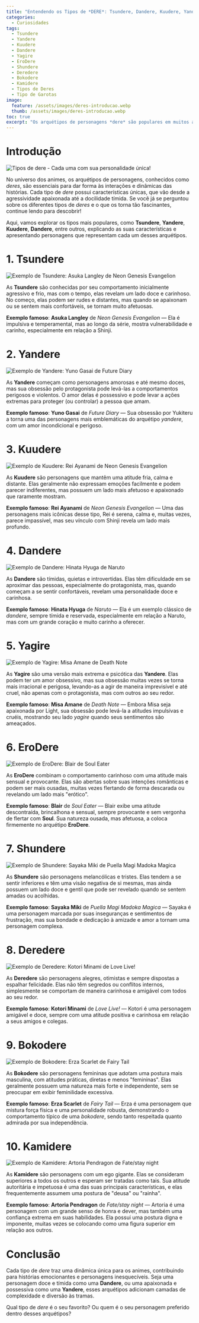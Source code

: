 ```yaml
---
title: "Entendendo os Tipos de *DERE*: Tsundere, Dandere, Kuudere, Yandere e Outros"
categories:
  - Curiosidades
tags:
  - Tsundere
  - Yandere
  - Kuudere
  - Dandere
  - Yagire
  - EroDere
  - Shundere
  - Deredere
  - Bokodere
  - Kamidere
  - Tipos de Deres
  - Tipo de Garotas
image:
  feature: /assets/images/deres-introducao.webp
  thumb: /assets/images/deres-introducao.webp
toc: true
excerpt: "Os arquétipos de personagens *dere* são populares em muitos animes. De tsundere a yandere, descubra as características de cada tipo e conheça personagens que representam esses estereótipos!"
---
```


# Introdução

![Tipos de *dere* - Cada uma com sua personalidade única!]( /assets/images/deres-introducao.webp )

No universo dos animes, os arquétipos de personagens, conhecidos como *deres*, são essenciais para dar forma às interações e dinâmicas das histórias. Cada tipo de *dere* possui características únicas, que vão desde a agressividade apaixonada até a docilidade tímida. Se você já se perguntou sobre os diferentes tipos de *deres* e o que os torna tão fascinantes, continue lendo para descobrir!

Aqui, vamos explorar os tipos mais populares, como **Tsundere**, **Yandere**, **Kuudere**, **Dandere**, entre outros, explicando as suas características e apresentando personagens que representam cada um desses arquétipos.

# 1. **Tsundere**

![Exemplo de Tsundere: Asuka Langley de *Neon Genesis Evangelion*]( /assets/images/tsundere-exemplo.webp )

As **Tsundere** são conhecidas por seu comportamento inicialmente agressivo e frio, mas com o tempo, elas revelam um lado doce e carinhoso. No começo, elas podem ser rudes e distantes, mas quando se apaixonam ou se sentem mais confortáveis, se tornam muito afetuosas.

**Exemplo famoso**: **Asuka Langley** de *Neon Genesis Evangelion* — Ela é impulsiva e temperamental, mas ao longo da série, mostra vulnerabilidade e carinho, especialmente em relação a Shinji.

# 2. **Yandere**

![Exemplo de Yandere: Yuno Gasai de *Future Diary*]( /assets/images/yandere-exemplo.webp )

As **Yandere** começam como personagens amorosas e até mesmo doces, mas sua obsessão pelo protagonista pode levá-las a comportamentos perigosos e violentos. O amor delas é possessivo e pode levar a ações extremas para proteger (ou controlar) a pessoa que amam.

**Exemplo famoso**: **Yuno Gasai** de *Future Diary* — Sua obsessão por Yukiteru a torna uma das personagens mais emblemáticas do arquétipo *yandere*, com um amor incondicional e perigoso.

# 3. **Kuudere**

![Exemplo de Kuudere: Rei Ayanami de *Neon Genesis Evangelion*]( /assets/images/kuudere-exemplo.webp )

As **Kuudere** são personagens que mantêm uma atitude fria, calma e distante. Elas geralmente não expressam emoções facilmente e podem parecer indiferentes, mas possuem um lado mais afetuoso e apaixonado que raramente mostram.

**Exemplo famoso**: **Rei Ayanami** de *Neon Genesis Evangelion* — Uma das personagens mais icônicas desse tipo, Rei é serena, calma e, muitas vezes, parece impassível, mas seu vínculo com Shinji revela um lado mais profundo.

# 4. **Dandere**

![Exemplo de Dandere: Hinata Hyuga de *Naruto*]( /assets/images/dandere-exemplo.webp )

As **Dandere** são tímidas, quietas e introvertidas. Elas têm dificuldade em se aproximar das pessoas, especialmente do protagonista, mas, quando começam a se sentir confortáveis, revelam uma personalidade doce e carinhosa.

**Exemplo famoso**: **Hinata Hyuga** de *Naruto* — Ela é um exemplo clássico de *dandere*, sempre tímida e reservada, especialmente em relação a Naruto, mas com um grande coração e muito carinho a oferecer.

# 5. **Yagire**

![Exemplo de Yagire: Misa Amane de *Death Note*]( /assets/images/yagire-exemplo.webp )

As **Yagire** são uma versão mais extrema e psicótica das **Yandere**. Elas podem ter um amor obsessivo, mas sua obsessão muitas vezes se torna mais irracional e perigosa, levando-as a agir de maneira imprevisível e até cruel, não apenas com o protagonista, mas com outros ao seu redor.

**Exemplo famoso**: **Misa Amane** de *Death Note* — Embora Misa seja apaixonada por Light, sua obsessão pode levá-la a atitudes impulsivas e cruéis, mostrando seu lado *yagire* quando seus sentimentos são ameaçados.

# 6. **EroDere**

![Exemplo de EroDere: Blair de *Soul Eater*]( /assets/images/erodere-exemplo.webp )

As **EroDere** combinam o comportamento carinhoso com uma atitude mais sensual e provocante. Elas são abertas sobre suas intenções românticas e podem ser mais ousadas, muitas vezes flertando de forma descarada ou revelando um lado mais "erótico".

**Exemplo famoso**: **Blair** de *Soul Eater* — Blair exibe uma atitude descontraída, brincalhona e sensual, sempre provocante e sem vergonha de flertar com **Soul**. Sua natureza ousada, mas afetuosa, a coloca firmemente no arquétipo **EroDere**.

# 7. **Shundere**

![Exemplo de Shundere: Sayaka Miki de *Puella Magi Madoka Magica*]( /assets/images/shundere-exemplo.webp )

As **Shundere** são personagens melancólicas e tristes. Elas tendem a se sentir inferiores e têm uma visão negativa de si mesmas, mas ainda possuem um lado doce e gentil que pode ser revelado quando se sentem amadas ou acolhidas.

**Exemplo famoso**: **Sayaka Miki** de *Puella Magi Madoka Magica* — Sayaka é uma personagem marcada por suas inseguranças e sentimentos de frustração, mas sua bondade e dedicação à amizade e amor a tornam uma personagem complexa.

# 8. **Deredere**

![Exemplo de Deredere: Kotori Minami de *Love Live!*]( /assets/images/deredere-exemplo.webp )

As **Deredere** são personagens alegres, otimistas e sempre dispostas a espalhar felicidade. Elas não têm segredos ou conflitos internos, simplesmente se comportam de maneira carinhosa e amigável com todos ao seu redor.

**Exemplo famoso**: **Kotori Minami** de *Love Live!* — Kotori é uma personagem amigável e doce, sempre com uma atitude positiva e carinhosa em relação a seus amigos e colegas.

# 9. **Bokodere**

![Exemplo de Bokodere: Erza Scarlet de *Fairy Tail*]( /assets/images/bokodere-exemplo.webp )

As **Bokodere** são personagens femininas que adotam uma postura mais masculina, com atitudes práticas, diretas e menos "femininas". Elas geralmente possuem uma natureza mais forte e independente, sem se preocupar em exibir feminilidade excessiva.

**Exemplo famoso**: **Erza Scarlet** de *Fairy Tail* — Erza é uma personagem que mistura força física e uma personalidade robusta, demonstrando o comportamento típico de uma *bokodere*, sendo tanto respeitada quanto admirada por sua independência.

# 10. **Kamidere**

![Exemplo de Kamidere: Artoria Pendragon de *Fate/stay night*]( /assets/images/kamidere-exemplo.webp )

As **Kamidere** são personagens com um ego gigante. Elas se consideram superiores a todos os outros e esperam ser tratadas como tais. Sua atitude autoritária e impetuosa é uma das suas principais características, e elas frequentemente assumem uma postura de "deusa" ou "rainha".

**Exemplo famoso**: **Artoria Pendragon** de *Fate/stay night* — Artoria é uma personagem com um grande senso de honra e dever, mas também uma confiança extrema em suas habilidades. Ela possui uma postura digna e imponente, muitas vezes se colocando como uma figura superior em relação aos outros.

# Conclusão

Cada tipo de *dere* traz uma dinâmica única para os animes, contribuindo para histórias emocionantes e personagens inesquecíveis. Seja uma personagem doce e tímida como uma **Dandere**, ou uma apaixonada e possessiva como uma **Yandere**, esses arquétipos adicionam camadas de complexidade e diversão às tramas.

Qual tipo de *dere* é o seu favorito? Ou quem é o seu personagem preferido dentro desses arquétipos?
